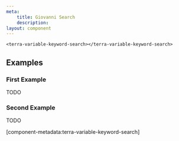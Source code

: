 ```yaml
---
meta:
    title: Giovanni Search
    description:
layout: component
---
```


```html:preview
<terra-variable-keyword-search></terra-variable-keyword-search>
```

## Examples

### First Example

TODO

### Second Example

TODO

[component-metadata:terra-variable-keyword-search]

